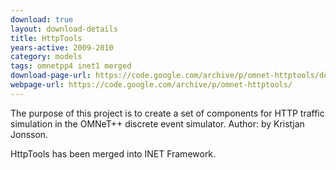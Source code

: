 ```yaml
---
download: true
layout: download-details
title: HttpTools
years-active: 2009-2010
category: models
tags: omnetpp4 inet1 merged
download-page-url: https://code.google.com/archive/p/omnet-httptools/downloads
webpage-url: https://code.google.com/archive/p/omnet-httptools/
---
```


The purpose of this project is to create a set of components for HTTP traffic
simulation in the OMNeT++ discrete event simulator. Author: by Kristjan Jonsson.

HttpTools has been merged into INET Framework.


